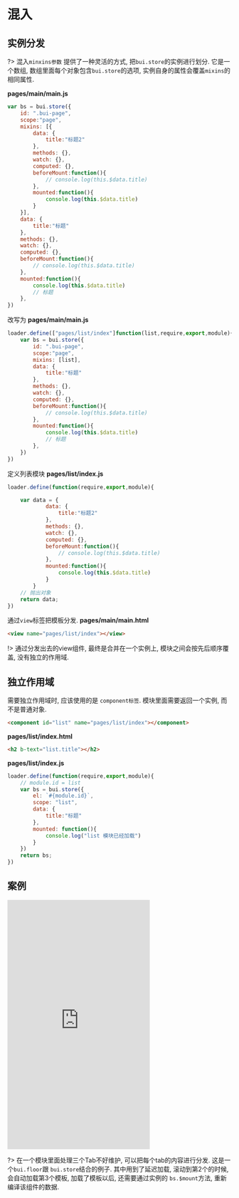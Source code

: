 
# 混入

## 实例分发
?> 混入`minxins参数` 提供了一种灵活的方式, 把`bui.store`的实例进行划分. 它是一个数组, 数组里面每个对象包含`bui.store`的选项, 实例自身的属性会覆盖`mixins`的相同属性. 

**pages/main/main.js**
```js
var bs = bui.store({
    id: ".bui-page",
    scope:"page",
    mixins: [{
        data: {
            title:"标题2"
        },
        methods: {},
        watch: {},
        computed: {},
        beforeMount:function(){
            // console.log(this.$data.title)
        },
        mounted:function(){
            console.log(this.$data.title)
        }
    }],
    data: {
        title:"标题"
    },
    methods: {},
    watch: {},
    computed: {},
    beforeMount:function(){
        // console.log(this.$data.title)
    },
    mounted:function(){
        console.log(this.$data.title)
        // 标题
    },
})
```

改写为
**pages/main/main.js**

```js
loader.define(["pages/list/index"]function(list,require,export,module){
    var bs = bui.store({
        id: ".bui-page",
        scope:"page",
        mixins: [list],
        data: {
            title:"标题"
        },
        methods: {},
        watch: {},
        computed: {},
        beforeMount:function(){
            // console.log(this.$data.title)
        },
        mounted:function(){
            console.log(this.$data.title)
            // 标题
        },
    })
})
```

定义列表模块 **pages/list/index.js**
```js
loader.define(function(require,export,module){

    var data = {
            data: {
                title:"标题2"
            },
            methods: {},
            watch: {},
            computed: {},
            beforeMount:function(){
                // console.log(this.$data.title)
            },
            mounted:function(){
                console.log(this.$data.title)
            }
        }
    // 抛出对象
    return data;
})

```
通过`view`标签把模板分发.
**pages/main/main.html**
```html
<view name="pages/list/index"></view>
```

!> 通过分发出去的view组件, 最终是合并在一个实例上, 模块之间会按先后顺序覆盖, 没有独立的作用域. 

## 独立作用域

需要独立作用域时, 应该使用的是 `component标签`. 模块里面需要返回一个实例, 而不是普通对象. 

```html
<component id="list" name="pages/list/index"></component>
```

**pages/list/index.html**
```html
<h2 b-text="list.title"></h2>
```

**pages/list/index.js**
```js
loader.define(function(require,export,module){
    // module.id = list
    var bs = bui.store({
        el: `#{module.id}`,
        scope: "list",
        data: {
            title:"标题"
        },
        mounted: function(){
            console.log("list 模块已经加载")
        }
    })
    return bs;
})
```

## 案例

<iframe width="320" height="560" src="http://www.easybui.com/demo/#pages/store/view" allowfullscreen="allowfullscreen" frameborder="0"></iframe>

?> 在一个模块里面处理三个Tab不好维护, 可以把每个tab的内容进行分发. 这是一个`bui.floor`跟 `bui.store`结合的例子. 其中用到了延迟加载, 滚动到第2个的时候, 会自动加载第3个模板, 加载了模板以后, 还需要通过实例的 `bs.$mount`方法, 重新编译该组件的数据. 
